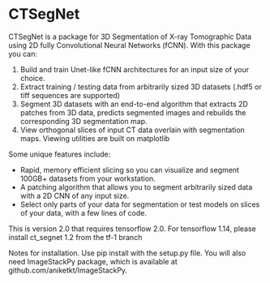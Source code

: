 # CTSegNet

CTSegNet is a package for 3D Segmentation of X-ray Tomographic Data using 2D fully Convolutional Neural Networks (fCNN). With this package you can:

1. Build and train Unet-like fCNN architectures for an input size of your choice.
2. Extract training / testing data from arbitrarily sized 3D datasets (.hdf5 or tiff sequences are supported)
3. Segment 3D datasets with an end-to-end algorithm that extracts 2D patches from 3D data, predicts segmented images and rebuilds the corresponding 3D segmentation map.
4. View orthogonal slices of input CT data overlain with segmentation maps. Viewing utilities are built on matplotlib

Some unique features include:
 - Rapid, memory efficient slicing so you can visualize and segment 100GB+ datasets from your workstation.
 - A patching algorithm that allows you to segment arbitrarily sized data with a 2D CNN of any input size.
 - Select only parts of your data for segmentation or test models on slices of your data, with a few lines of code.

This is version 2.0 that requires tensorflow 2.0. For tensorflow 1.14, please install ct_segnet 1.2 from the tf-1 branch


Notes for installation. Use pip install with the setup.py file. You will also need ImageStackPy package, which is available at github.com/aniketkt/ImageStackPy.




